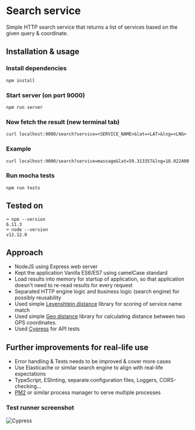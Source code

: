 # Search service

Simple HTTP search service that returns a list of services based on the given query & coordinate.

## Installation & usage

### Install dependencies
`npm install`

### Start server (on port 9000)
`npm run server`

### Now fetch the result (new terminal tab)
`curl localhost:9000/search?service=<SERVICE_NAME>&lat=<LAT>&lng=<LNG>`

### Example
`curl localhost:9000/search?service=massage&lat=59.313357&lng=18.022400`

### Run mocha tests
`npm run tests`

## Tested on

```
➜ npm --version
6.11.3
➜ node --version
v12.12.0
```

## Approach

- NodeJS using Express web server
- Kept the application Vanilla ES6/ES7 using camelCase standard
- Load results into memory for startup of application, so that application doesn't need to re-read results for every request
- Separated HTTP engine logic and business logic (search engine) for possibly reusability
- Used simple [Levenshtein distance](https://github.com/gustf/js-levenshtein) library for scoring of service name match
- Used simple [Geo distance](https://github.com/walling/geo-distance) library for calculating distance between two GPS coordinates.
- Used [Cypress](https://cypress.io) for API tests

## Further improvements for real-life use

- Error handling & Tests needs to be improved & cover more cases
- Use Elasticache or similar search engine to align with real-life expectations
- TypeScript, ESlinting, separate configuration files, Loggers, CORS-checking...
- [PM2](https://pm2.keymetrics.io/) or similar process manager to serve multiple processes

### Test runner screenshot

![Cypress](https://ucf9087fb7e018c2fba152242af9.previews.dropboxusercontent.com/p/thumb/AAzHGtv5MPJ0P5BLxPbQlAW2e83X-5L9AZ23nlGui2gHXQnbXsOdh6CML0EL-2Lc_rkioP-v82iI9jBeBsFRJxDiOEixTIL1qPjUNXU1O0bAsRZhNwONIhi77z8GiLak2yuMNF6kNmQr_Hl0sAnYhUc8fIs8m7yjoMsAP9VYIc5mt7pUbMV3l3WEkk9OAzJZGIvjlSgZkvXVp-GCKjhk8F1TTngeXogWJ0ATkpK7MiIzx9wZO_y1GkK0GqSsMykBhe-PFGNUzQU1W1ZUwFfXBpI3UqmTI9joFK6C3qZvj6r2yx29TnSVl58wtAf4sopud-j8w0pVU5T24q-n8Fj1gFh8i2gdeQOskcHPXh_GAv3jF_p0SKovfB5lnpbgBIEpFPg8GvIx9blnJ2SF1tkzN9d7_m2PYEXeJr3eWbwhi_9bJujFr-UAOM-oUhy4ASTZB5Uv5KWxHbEQmJdv50I9hlo-LgahcmqmrLNV0lHs9wnmnw/p.png?fv_content=true&size_mode=5 "Cypress")